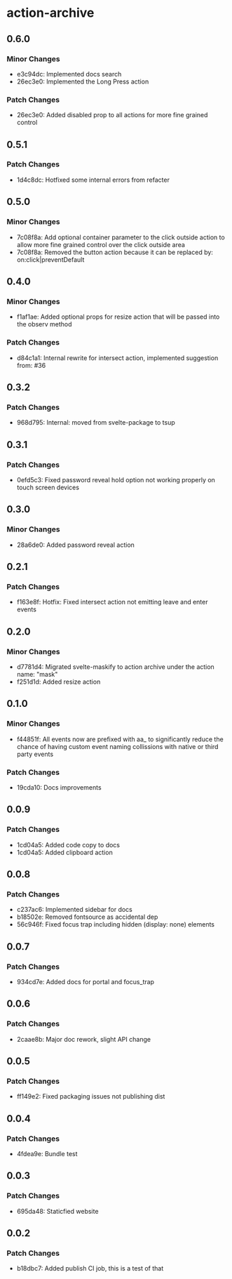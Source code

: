 # action-archive

## 0.6.0

### Minor Changes

- e3c94dc: Implemented docs search
- 26ec3e0: Implemented the Long Press action

### Patch Changes

- 26ec3e0: Added disabled prop to all actions for more fine grained control

## 0.5.1

### Patch Changes

- 1d4c8dc: Hotfixed some internal errors from refacter

## 0.5.0

### Minor Changes

- 7c08f8a: Add optional container parameter to the click outside action to allow more fine grained control over the click outside area
- 7c08f8a: Removed the button action because it can be replaced by: on:click|preventDefault

## 0.4.0

### Minor Changes

- f1af1ae: Added optional props for resize action that will be passed into the observ method

### Patch Changes

- d84c1a1: Internal rewrite for intersect action, implemented suggestion from: #36

## 0.3.2

### Patch Changes

- 968d795: Internal: moved from svelte-package to tsup

## 0.3.1

### Patch Changes

- 0efd5c3: Fixed password reveal hold option not working properly on touch screen devices

## 0.3.0

### Minor Changes

- 28a6de0: Added password reveal action

## 0.2.1

### Patch Changes

- f163e8f: Hotfix: Fixed intersect action not emitting leave and enter events

## 0.2.0

### Minor Changes

- d7781d4: Migrated svelte-maskify to action archive under the action name: "mask"
- f251d1d: Added resize action

## 0.1.0

### Minor Changes

- f44851f: All events now are prefixed with aa\_ to significantly reduce the chance of having custom event naming collissions with native or third party events

### Patch Changes

- 19cda10: Docs improvements

## 0.0.9

### Patch Changes

- 1cd04a5: Added code copy to docs
- 1cd04a5: Added clipboard action

## 0.0.8

### Patch Changes

- c237ac6: Implemented sidebar for docs
- b18502e: Removed fontsource as accidental dep
- 56c946f: Fixed focus trap including hidden (display: none) elements

## 0.0.7

### Patch Changes

- 934cd7e: Added docs for portal and focus_trap

## 0.0.6

### Patch Changes

- 2caae8b: Major doc rework, slight API change

## 0.0.5

### Patch Changes

- ff149e2: Fixed packaging issues not publishing dist

## 0.0.4

### Patch Changes

- 4fdea9e: Bundle test

## 0.0.3

### Patch Changes

- 695da48: Staticfied website

## 0.0.2

### Patch Changes

- b18dbc7: Added publish CI job, this is a test of that
